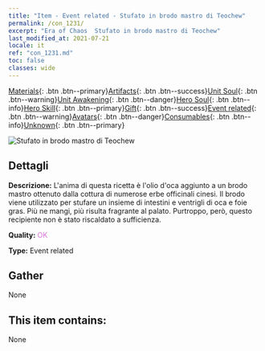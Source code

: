 ```yaml
---
title: "Item - Event related - Stufato in brodo mastro di Teochew"
permalink: /con_1231/
excerpt: "Era of Chaos  Stufato in brodo mastro di Teochew"
last_modified_at: 2021-07-21
locale: it
ref: "con_1231.md"
toc: false
classes: wide
---
```

 [Materials](/ItemsIT/){: .btn .btn--primary}[Artifacts](/ItemsIT/Artifacts/){: .btn .btn--success}[Unit Soul](/ItemsIT/UnitSoul/){: .btn .btn--warning}[Unit Awakening](/ItemsIT/UnitAwakening/){: .btn .btn--danger}[Hero Soul](/ItemsIT/HeroSoul/){: .btn .btn--info}[Hero Skill](/ItemsIT/HeroSkill/){: .btn .btn--primary}[Gift](/ItemsIT/Gift/){: .btn .btn--success}[Event related](/ItemsIT/Events/){: .btn .btn--warning}[Avatars](/ItemsIT/Avatars/){: .btn .btn--danger}[Consumables](/ItemsIT/Consumables/){: .btn .btn--info}[Unknown](/ItemsIT/Unknown/){: .btn .btn--primary}

 ![Stufato in brodo mastro di Teochew](/images/t/i_81531131.png)

## Dettagli
 **Descrizione:** L'anima di questa ricetta è l'olio d'oca aggiunto a un brodo mastro ottenuto dalla cottura di numerose erbe officinali cinesi. Il brodo viene utilizzato per stufare un insieme di intestini e ventrigli di oca e foie gras. Più ne mangi, più risulta fragrante al palato. Purtroppo, però, questo recipiente non è stato riscaldato a sufficienza.

 **Quality:** <span style="color: #DA70D6">OK</span>

 **Type:** Event related

## Gather

  None

## This item contains:

  None

